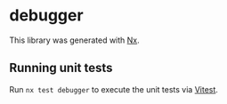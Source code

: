 # debugger

This library was generated with [Nx](https://nx.dev).

## Running unit tests

Run `nx test debugger` to execute the unit tests via [Vitest](https://vitest.dev/).
